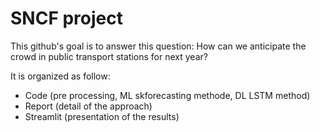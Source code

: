# SNCF project 

This github's goal is to answer this question: How can we anticipate the crowd in public transport stations for next year?

It is organized as follow:
- Code (pre processing, ML skforecasting methode, DL LSTM method)
- Report (detail of the approach)
- Streamlit (presentation of the results)
